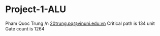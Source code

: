 # Project-1-ALU
Pham Quoc Trung /n
20trung.pq@vinuni.edu.vn
Critical path is 134 unit
Gate count is 1264
